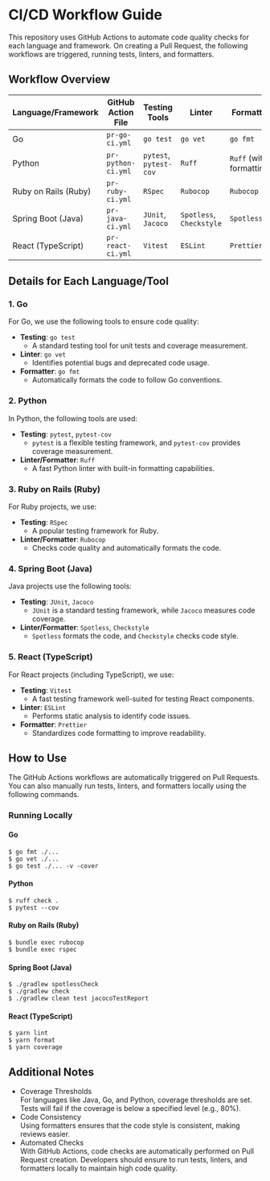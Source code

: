# CI/CD Workflow Guide

This repository uses GitHub Actions to automate code quality checks for each language and framework. On creating a Pull Request, the following workflows are triggered, running tests, linters, and formatters.

## Workflow Overview

| Language/Framework          | GitHub Action File       | Testing Tools               | Linter                  | Formatter                |
|-----------------------------|--------------------------|-----------------------------|-------------------------|--------------------------|
| Go                          | `pr-go-ci.yml`           | `go test`                   | `go vet`                | `go fmt`                 |
| Python                      | `pr-python-ci.yml`       | `pytest`, `pytest-cov`      | `Ruff`                  | `Ruff` (with formatting) |
| Ruby on Rails (Ruby)                       | `pr-ruby-ci.yml`         | `RSpec`                     | `Rubocop`               | `Rubocop`                |
| Spring Boot (Java)                        | `pr-java-ci.yml`         | `JUnit`, `Jacoco`           | `Spotless`, `Checkstyle`| `Spotless`               |
| React (TypeScript) | `pr-react-ci.yml`     | `Vitest`                    | `ESLint`                | `Prettier`               |

## Details for Each Language/Tool

### 1. **Go**
For Go, we use the following tools to ensure code quality:
- **Testing**: `go test`  
  - A standard testing tool for unit tests and coverage measurement.
- **Linter**: `go vet`  
  - Identifies potential bugs and deprecated code usage.
- **Formatter**: `go fmt`  
  - Automatically formats the code to follow Go conventions.

### 2. **Python**
In Python, the following tools are used:
- **Testing**: `pytest`, `pytest-cov`  
  - `pytest` is a flexible testing framework, and `pytest-cov` provides coverage measurement.
- **Linter/Formatter**: `Ruff`  
  - A fast Python linter with built-in formatting capabilities.

### 3. **Ruby on Rails (Ruby)**
For Ruby projects, we use:
- **Testing**: `RSpec`  
  - A popular testing framework for Ruby.
- **Linter/Formatter**: `Rubocop`  
  - Checks code quality and automatically formats the code.

### 4. **Spring Boot (Java)**
Java projects use the following tools:
- **Testing**: `JUnit`, `Jacoco`  
  - `JUnit` is a standard testing framework, while `Jacoco` measures code coverage.
- **Linter/Formatter**: `Spotless`, `Checkstyle`  
  - `Spotless` formats the code, and `Checkstyle` checks code style.

### 5. **React (TypeScript)**
For React projects (including TypeScript), we use:
- **Testing**: `Vitest`  
  - A fast testing framework well-suited for testing React components.
- **Linter**: `ESLint`  
  - Performs static analysis to identify code issues.
- **Formatter**: `Prettier`  
  - Standardizes code formatting to improve readability.

## How to Use

The GitHub Actions workflows are automatically triggered on Pull Requests. You can also manually run tests, linters, and formatters locally using the following commands.

### Running Locally

#### Go
```
$ go fmt ./...
$ go vet ./...
$ go test ./... -v -cover
```

#### Python
```
$ ruff check .
$ pytest --cov
```

#### Ruby on Rails (Ruby)
```
$ bundle exec rubocop
$ bundle exec rspec
```

#### Spring Boot (Java)
```
$ ./gradlew spotlessCheck
$ ./gradlew check
$ ./gradlew clean test jacocoTestReport
```

#### React (TypeScript)
```
$ yarn lint
$ yarn format
$ yarn coverage
```

## Additional Notes
- Coverage Thresholds  
For languages like Java, Go, and Python, coverage thresholds are set. Tests will fail if the coverage is below a specified level (e.g., 80%).
- Code Consistency  
Using formatters ensures that the code style is consistent, making reviews easier.
- Automated Checks  
With GitHub Actions, code checks are automatically performed on Pull Request creation. Developers should ensure to run tests, linters, and formatters locally to maintain high code quality.